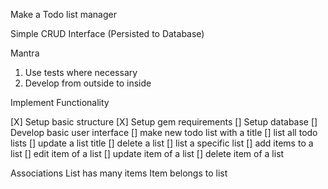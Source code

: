 Make a Todo list manager

Simple CRUD Interface (Persisted to Database)

Mantra
1. Use tests where necessary
2. Develop from outside to inside

Implement Functionality

  [X] Setup basic structure
  [X] Setup gem requirements
  [] Setup database
  [] Develop basic user interface
  [] make new todo list with a title
  [] list all todo lists
  [] update a list title
  [] delete a list
  [] list a specific list
  [] add items to a list
  [] edit item of a list
  [] update item of a list
  [] delete item of a list

Associations
  List has many items
  Item belongs to list
